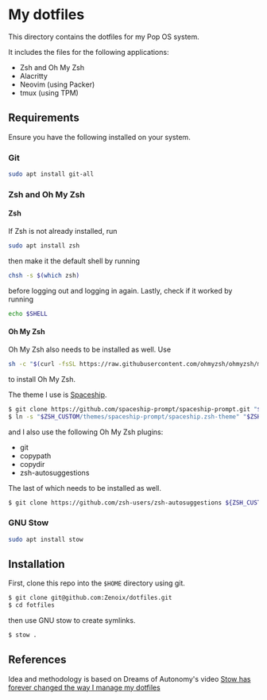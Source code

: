 # My dotfiles

This directory contains the dotfiles for my Pop OS system.

It includes the files for the following applications:
- Zsh and Oh My Zsh
- Alacritty
- Neovim (using Packer)
- tmux (using TPM)

## Requirements

Ensure you have the following installed on your system.

### Git

```zsh
sudo apt install git-all
```

### Zsh and Oh My Zsh

#### Zsh
If Zsh is not already installed, run

```bash
sudo apt install zsh
```
then make it the default shell by running

```bash
chsh -s $(which zsh)
```
before logging out and logging in again. Lastly, check if it worked by running

```bash
echo $SHELL
```

#### Oh My Zsh
Oh My Zsh also needs to be installed as well. Use
```zsh
sh -c "$(curl -fsSL https://raw.githubusercontent.com/ohmyzsh/ohmyzsh/master/tools/install.sh)"
```
to install Oh My Zsh.

The theme I use is [Spaceship](https://spaceship-prompt.sh/).

```zsh
$ git clone https://github.com/spaceship-prompt/spaceship-prompt.git "$ZSH_CUSTOM/themes/spaceship-prompt" --depth=1
$ ln -s "$ZSH_CUSTOM/themes/spaceship-prompt/spaceship.zsh-theme" "$ZSH_CUSTOM/themes/spaceship.zsh-theme"
```
and I also use the following Oh My Zsh plugins:
- git
- copypath
- copydir
- zsh-autosuggestions

The last of which needs to be installed as well.

```zsh
$ git clone https://github.com/zsh-users/zsh-autosuggestions ${ZSH_CUSTOM:-~/.oh-my-zsh/custom}/plugins/zsh-autosuggestions
```
### GNU Stow

```zsh
sudo apt install stow
```

## Installation

First, clone this repo into the `$HOME` directory using git.

```zsh
$ git clone git@github.com:Zenoix/dotfiles.git
$ cd fotfiles
```

then use GNU stow to create symlinks.

```zsh
$ stow .
```

## References

Idea and methodology is based on Dreams of Autonomy's video [Stow has forever changed the way I manage my dotfiles](https://www.youtube.com/watch?v=y6XCebnB9gs)
